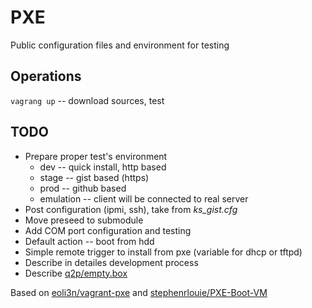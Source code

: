 # PXE
Public configuration files and environment for testing

## Operations
`vagrang up` -- download sources, test

## TODO
- Prepare proper test's environment
    + dev -- quick install, http based
    + stage -- gist based (https)
    + prod -- github based
    + emulation -- client will be connected to real server
- Post configuration (ipmi, ssh), take from _ks_gist.cfg_
- Move preseed to submodule
- Add COM port configuration and testing
- Default action -- boot from hdd
- Simple remote trigger to install from pxe (variable for dhcp or tftpd)
- Describe in detailes development process
- Describe [q2p/empty.box](https://app.vagrantup.com/q2p/boxes/empty)

Based on [eoli3n/vagrant-pxe](https://github.com/eoli3n/vagrant-pxe) and [stephenrlouie/PXE-Boot-VM](https://github.com/stephenrlouie/PXE-Boot-VM)
